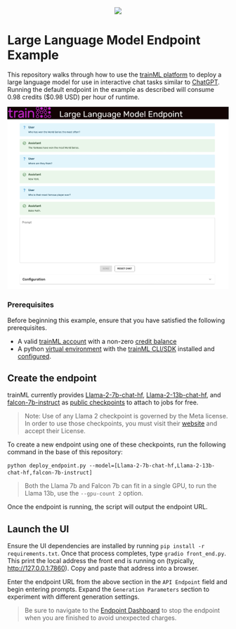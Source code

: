 <div align="center">
  <a href="https://www.trainml.ai/"><img src="https://www.trainml.ai/static/img/trainML-logo-purple.png"></a><br>
</div>

# Large Language Model Endpoint Example

This repository walks through how to use the [trainML platform](https://www.trainml.ai) to deploy a large language model for use in interactive chat tasks similar to [ChatGPT](https://platform.openai.com/docs/guides/chat). Running the default endpoint in the example as described will consume 0.98 credits ($0.98 USD) per hour of runtime.

![image](assets/chat-example.png)

### Prerequisites

Before beginning this example, ensure that you have satisfied the following prerequisites.

- A valid [trainML account](https://auth.trainml.ai/login?response_type=code&client_id=536hafr05s8qj3ihgf707on4aq&redirect_uri=https://app.trainml.ai/auth/callback) with a non-zero [credit balance](https://docs.trainml.ai/reference/billing-credits/)
- A python [virtual environment](https://docs.python.org/3/library/venv.html) with the [trainML CLI/SDK](https://github.com/trainML/trainml-cli) installed and [configured](https://docs.trainml.ai/reference/cli-sdk#authentication).

## Create the endpoint

trainML currently provides [Llama-2-7b-chat-hf](https://huggingface.co/meta-llama/Llama-2-7b-chat-hf), [
Llama-2-13b-chat-hf](https://huggingface.co/meta-llama/Llama-2-13b-chat-hf), and [falcon-7b-instruct](https://huggingface.co/tiiuae/falcon-7b-instruct) as [public checkpoints](https://docs.trainml.ai/reference/checkpoints#public-checkpoints) to attach to jobs for free.

> Note: Use of any Llama 2 checkpoint is governed by the Meta license. In order to use those checkpoints, you must visit their [website](https://ai.meta.com/resources/models-and-libraries/llama-downloads/) and accept their License.

To create a new endpoint using one of these checkpoints, run the following command in the base of this repository:

```
python deploy_endpoint.py --model=[Llama-2-7b-chat-hf,Llama-2-13b-chat-hf,falcon-7b-instruct]
```

> Both the Llama 7b and Falcon 7b can fit in a single GPU, to run the Llama 13b, use the `--gpu-count 2` option.

Once the endpoint is running, the script will output the endpoint URL.

## Launch the UI

Ensure the UI dependencies are installed by running `pip install -r requirements.txt`. Once that process completes, type `gradio front_end.py`. This print the local address the front end is running on (typically, http://127.0.0.1:7860). Copy and paste that address into a browser.

Enter the endpoint URL from the above section in the `API Endpoint` field and begin entering prompts. Expand the `Generation Parameters` section to experiment with different generation settings.

> Be sure to navigate to the [Endpoint Dashboard](https://app.trainml.ai/jobs/endpoint) to stop the endpoint when you are finished to avoid unexpected charges.
